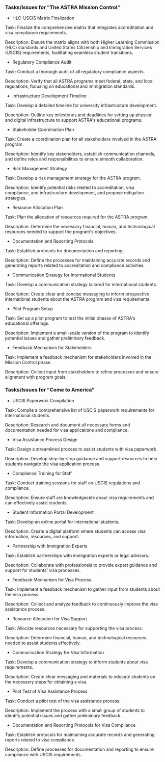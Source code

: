### Tasks/Issues for "The ASTRA Mission Control"  

* HLC-USCIS Matrix Finalization 

Task: Finalize the comprehensive matrix that integrates accreditation and visa compliance requirements. 

Description: Ensure the matrix aligns with both Higher Learning Commission (HLC) standards and United States Citizenship and Immigration Services (USCIS) requirements, facilitating seamless student transitions. 

* Regulatory Compliance Audit 

Task: Conduct a thorough audit of all regulatory compliance aspects. 

Description: Verify that all ASTRA programs meet federal, state, and local regulations, focusing on educational and immigration standards. 

* Infrastructure Development Timeline 

Task: Develop a detailed timeline for university infrastructure development. 

Description: Outline key milestones and deadlines for setting up physical and digital infrastructure to support ASTRA's educational programs. 

* Stakeholder Coordination Plan 

Task: Create a coordination plan for all stakeholders involved in the ASTRA program. 

Description: Identify key stakeholders, establish communication channels, and define roles and responsibilities to ensure smooth collaboration. 

* Risk Management Strategy 

Task: Develop a risk management strategy for the ASTRA program. 

Description: Identify potential risks related to accreditation, visa compliance, and infrastructure development, and propose mitigation strategies. 

* Resource Allocation Plan 

Task: Plan the allocation of resources required for the ASTRA program. 

Description: Determine the necessary financial, human, and technological resources needed to support the program's objectives. 

* Documentation and Reporting Protocols 

Task: Establish protocols for documentation and reporting. 

Description: Define the processes for maintaining accurate records and generating reports related to accreditation and compliance activities. 

* Communication Strategy for International Students 

Task: Develop a communication strategy tailored for international students. 

Description: Create clear and concise messaging to inform prospective international students about the ASTRA program and visa requirements. 

* Pilot Program Setup 

Task: Set up a pilot program to test the initial phases of ASTRA's educational offerings. 

Description: Implement a small-scale version of the program to identify potential issues and gather preliminary feedback. 

* Feedback Mechanism for Stakeholders 

Task: Implement a feedback mechanism for stakeholders involved in the Mission Control phase. 

Description: Collect input from stakeholders to refine processes and ensure alignment with program goals. 

### Tasks/Issues for "Come to America"  

* USCIS Paperwork Compilation 

Task: Compile a comprehensive list of USCIS paperwork requirements for international students. 

Description: Research and document all necessary forms and documentation needed for visa applications and compliance. 

* Visa Assistance Process Design 

Task: Design a streamlined process to assist students with visa paperwork. 

Description: Develop step-by-step guidance and support resources to help students navigate the visa application process. 

* Compliance Training for Staff 

Task: Conduct training sessions for staff on USCIS regulations and compliance. 

Description: Ensure staff are knowledgeable about visa requirements and can effectively assist students. 

* Student Information Portal Development 

Task: Develop an online portal for international students. 

Description: Create a digital platform where students can access visa information, resources, and support. 

* Partnership with Immigration Experts 

Task: Establish partnerships with immigration experts or legal advisors. 

Description: Collaborate with professionals to provide expert guidance and support for students' visa processes. 

* Feedback Mechanism for Visa Process 

Task: Implement a feedback mechanism to gather input from students about the visa process. 

Description: Collect and analyze feedback to continuously improve the visa assistance process. 

* Resource Allocation for Visa Support 

Task: Allocate resources necessary for supporting the visa process. 

Description: Determine financial, human, and technological resources needed to assist students effectively. 

* Communication Strategy for Visa Information 

Task: Develop a communication strategy to inform students about visa requirements. 

Description: Create clear messaging and materials to educate students on the necessary steps for obtaining a visa. 

* Pilot Test of Visa Assistance Process 

Task: Conduct a pilot test of the visa assistance process. 

Description: Implement the process with a small group of students to identify potential issues and gather preliminary feedback. 

* Documentation and Reporting Protocols for Visa Compliance 

Task: Establish protocols for maintaining accurate records and generating reports related to visa compliance. 

Description: Define processes for documentation and reporting to ensure compliance with USCIS requirements. 
